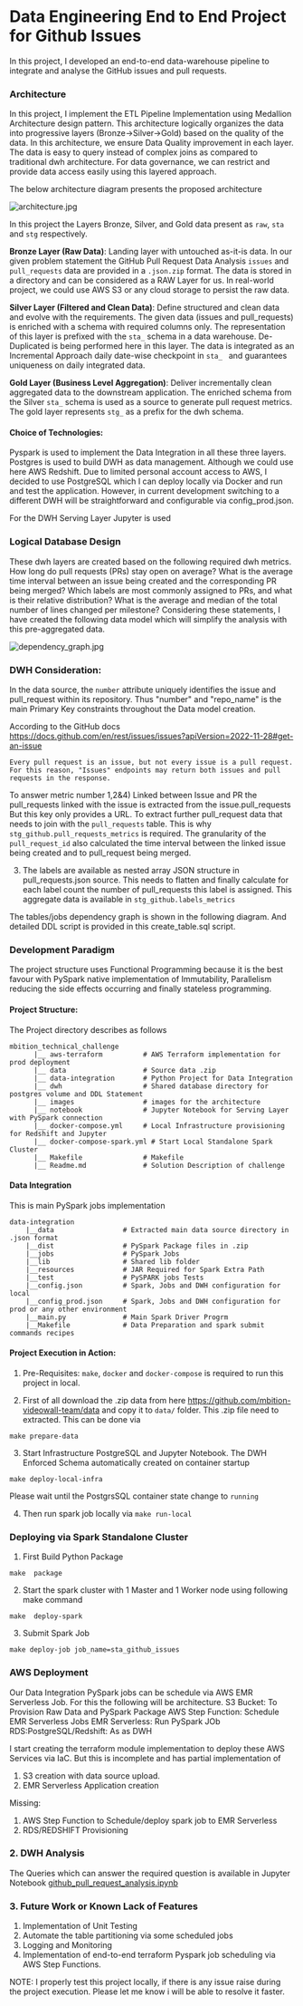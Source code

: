 
# Data Engineering End to End Project for Github Issues

In this project, I developed an end-to-end data-warehouse pipeline to integrate and analyse the GitHub issues and pull requests.


### Architecture
In this project, I implement the ETL Pipeline Implementation using Medallion Architecture design pattern. This architecture logically organizes the data into progressive layers (Bronze->Silver->Gold) based on the quality of the data. In this architecture, we ensure Data Quality improvement in each layer. The data is easy to query instead of complex joins as compared to traditional dwh architecture. For data governance, we can restrict and provide data access easily using this layered approach.

The below architecture diagram presents the proposed architecture
 
![architecture.jpg](images%2Farchitecture.jpg)

In this project the Layers Bronze, Silver, and Gold data present as `raw`,  `sta` and `stg` respectively. 

**Bronze Layer (Raw Data)**: Landing layer with untouched as-it-is data. In our given problem statement the GitHub Pull Request Data Analysis `issues` and `pull_requests` data are provided in a `.json.zip` format. The data is stored in a directory and can be considered as a RAW Layer for us. In real-world project, we could use AWS S3 or any cloud storage to persist the raw data. 

**Silver Layer (Filtered and Clean Data)**: Define structured and clean data and evolve with the requirements. The given data (issues and pull_requests) is enriched with a schema with required columns only. The representation of this layer is prefixed with the `sta_` schema in a data warehouse. De-Duplicated is being performed here in this layer. The data is integrated as an Incremental Approach daily date-wise checkpoint in `sta_ ` and guarantees uniqueness on daily integrated data.

**Gold Layer (Business Level Aggregation)**: Deliver incrementally clean aggregated data to the downstream application. The enriched schema from the Silver `sta_` schema is used as a source to generate pull request metrics. The gold layer represents `stg_` as a prefix for the dwh schema.

#### Choice of Technologies:
Pyspark is used to implement the Data Integration in all these three layers. Postgres is used to build DWH as data management. Although we could use here AWS Redshift. Due to limited personal account access to AWS, I decided to use PostgreSQL which I can deploy locally via Docker and run and test the application. However, in current development switching to a different DWH will be straightforward and configurable via config_prod.json.

For the DWH Serving Layer Jupyter is used

### Logical Database Design
These dwh layers are created based on the following required dwh metrics.
How long do pull requests (PRs) stay open on average?
What is the average time interval between an issue being created and the corresponding PR being merged?
Which labels are most commonly assigned to PRs, and what is their relative distribution?
What is the average and median of the total number of lines changed per milestone?
Considering these statements, I have created the following data model which will simplify the analysis with this pre-aggregated data.

![dependency_graph.jpg](images%2Fdependency_graph.jpg)

### DWH Consideration:

In the data source, the `number` attribute uniquely identifies the issue and pull_request within its repository. Thus "number" and "repo_name" is the main Primary Key constraints throughout the Data model creation.


According to the GitHub docs https://docs.github.com/en/rest/issues/issues?apiVersion=2022-11-28#get-an-issue

```
Every pull request is an issue, but not every issue is a pull request. 
For this reason, "Issues" endpoints may return both issues and pull requests in the response. 
```
To answer metric number 1,2&4) Linked between Issue and PR 
the pull_requests linked with the issue is extracted from the issue.pull_requests 
But this key only provides a URL. To extract further pull_request data that needs to join with the `pull_requests` table. This is why `stg_github.pull_requests_metrics` is required. The granularity of the `pull_request_id` also calculated the time interval between the linked issue being created and to pull_request being merged. 

3) The labels are available as nested array JSON structure in pull_requests.json source. This needs to flatten and finally calculate for each label count the number of pull_requests this label is assigned. This aggregate data is available  in `stg_github.labels_metrics`

The tables/jobs dependency graph is shown in the following diagram. And detailed DDL script is provided in this create_table.sql script.


### Development Paradigm
The project structure uses Functional Programming because it is the best favour with PySpark native implementation of Immutability, Parallelism reducing the side effects occurring and finally stateless programming.

#### Project Structure:
The Project directory describes as follows

```
mbition_technical_challenge
      |__ aws-terraform          # AWS Terraform implementation for prod deployment 
      |__ data                   # Source data .zip
      |__ data-integration       # Python Project for Data Integration
      |__ dwh                    # Shared database directory for postgres volume and DDL Statement
      |__ images                 # images for the architecture
      |__ notebook               # Jupyter Notebook for Serving Layer with PySpark connection
      |__ docker-compose.yml     # Local Infrastructure provisioning for Redshift and Jupyter
      |__ docker-compose-spark.yml # Start Local Standalone Spark Cluster
      |__ Makefile               # Makefile
      |__ Readme.md              # Solution Description of challenge
```

#### Data Integration
This is main PySpark jobs implementation
```
data-integration
    |__data                 # Extracted main data source directory in .json format
    |__dist                 # PySpark Package files in .zip
    |__jobs                 # PySpark Jobs  
    |__lib                  # Shared lib folder
    |__resources            # JAR Required for Spark Extra Path
    |__test                 # PySPARK jobs Tests
    |__config.json          # Spark, Jobs and DWH configuration for local 
    |__config_prod.json     # Spark, Jobs and DWH configuration for prod or any other environment
    |__main.py              # Main Spark Driver Progrm
    |__Makefile             # Data Preparation and spark submit commands recipes

```

#### Project Execution in Action:


1. Pre-Requisites: `make`, `docker` and `docker-compose` is required to run this project in local.

2. First of all download the .zip data from here https://github.com/mbition-videowall-team/data  and copy it to `data/` folder. This .zip file need to extracted. This can be done via 
```
make prepare-data
```
3. Start Infrastructure PostgreSQL and Jupyter Notebook. The DWH Enforced Schema automatically created on container startup
```
make deploy-local-infra
```

Please wait until the PostgrsSQL container state change to `running` 

4. Then run spark job locally via `make run-local`


###  Deploying via Spark Standalone Cluster

1. First Build Python Package

```
make  package
```
2. Start the spark cluster with 1 Master and 1 Worker node using following make command
```
make  deploy-spark
```
3. Submit Spark Job

```
make deploy-job job_name=sta_github_issues
```

### AWS Deployment

Our Data Integration PySpark jobs can be schedule via AWS EMR Serverless Job. For this the following will be architecture.
S3 Bucket: To Provision Raw Data and PySpark Package
AWS Step Function: Schedule EMR Serverless Jobs
EMR Serverless: Run PySpark JOb
RDS:PostgreSQL/Redshift: As as DWH

I start creating the terraform module implementation to deploy these AWS Services via IaC. But this is incomplete and has 
partial implementation of 
1. S3 creation with data source upload.
2. EMR Serverless Application creation

Missing:
1. AWS Step Function to Schedule/deploy spark job to EMR Serverless
2. RDS/REDSHIFT Provisioning

### 2. DWH Analysis

The Queries which can answer the required question is available in Jupyter Notebook [github_pull_request_analysis.ipynb](notebook%2Fgithub_pull_request_analysis.ipynb)

### 3. Future Work or Known Lack of Features

1. Implementation of Unit Testing
2. Automate the table partitioning via some scheduled jobs
3. Logging and Monitoring
4. Implementation of end-to-end terraform Pyspark job scheduling via AWS Step Functions. 

NOTE: I properly test this project locally, if there is any issue raise during the project execution. Please let me know
i will be able to resolve it faster.
